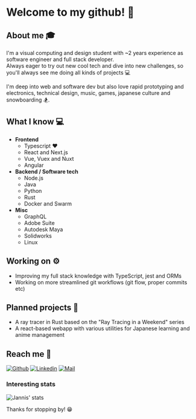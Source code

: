 # Welcome to my github! 👋

## About me :mortar_board:
I'm a visual computing and design student with ~2 years experience as software engineer and full stack developer.  
Always eager to try out new cool tech and dive into new challenges, so you'll always see me doing all kinds of projects 💻  

I'm deep into web and software dev but also love rapid prototyping and electronics, technical design, music, games, japanese culture and snowboarding 🏂.

## What I know :computer:
- **Frontend**
  - Typescript :heart:
  - React and Next.js
  - Vue, Vuex and Nuxt
  - Angular
- **Backend / Software tech**
  - Node.js
  - Java
  - Python
  - Rust
  - Docker and Swarm
- **Misc**
  - GraphQL
  - Adobe Suite
  - Autodesk Maya
  - Solidworks
  - Linux

## Working on :gear:
- Improving my full stack knowledge with TypeScript, jest and ORMs
- Working on more streamlined git workflows (git flow, proper commits etc)

## Planned projects :file_folder:
- A ray tracer in Rust based on the "Ray Tracing in a Weekend" series
- A react-based webapp with various utilities for Japanese learning and anime management

## Reach me :wave:
[![Github](https://img.shields.io/github/followers/moka491?label=Follow&style=social)](https://github.com/moka491)
[![Linkedin](https://img.shields.io/badge/-Jannis%20Becker-blue?style=flat-square&logo=linkedin&logoColor=white&link=https://www.linkedin.com/in/jannisbecker/)](https://www.linkedin.com/in/jannisbecker/)
[![Mail](https://img.shields.io/badge/-jbecker@jannisbecker.me-blue?style=flat-square&logo=mail&logoColor=red)](mailto:jbecker@jannisbecker.me)


### Interesting stats

![Jannis' stats](https://github-readme-stats.vercel.app/api?username=Moka491&&show_icons=true)

Thanks for stopping by! 😁
